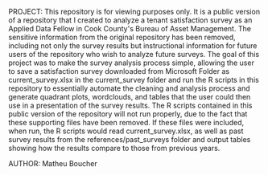 
PROJECT: This repository is for viewing purposes only. It is a public version of a repository that I created to analyze a tenant satisfaction survey as an Applied Data Fellow in Cook County's Bureau of Asset Management. The sensitive information from the original repository has been removed, including not only the survey results but instructional information for future users of the repository who wish to analyze future surveys. The goal of this project was to make the survey analysis process simple, allowing the user to save a satisfaction survey downloaded from Microsoft Folder as current_survey.xlsx in the current_survey folder and run the R scripts in this repository to essentially automate the cleaning and analysis process and generate quadrant plots, wordclouds, and tables that the user could then use in a presentation of the survey results. The R scripts contained in this public version of the repository will not run properly, due to the fact that these supporting files have been removed. If these files were included, when run, the R scripts would read current_survey.xlsx, as well as past survey results from the references/past_surveys folder and output tables showing how the results compare to those from previous years.

AUTHOR: Matheu Boucher
